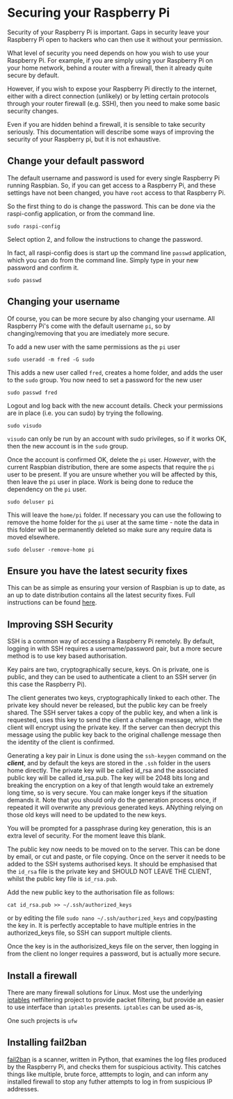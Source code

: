 # Securing your Raspberry Pi

Security of your Raspberry Pi is important. Gaps in security leave your Raspberry Pi open to hackers who can then use it without your permission.

What level of security you need depends on how you wish to use your Raspberry Pi. For example, if you are simply using your Raspberry Pi on your home network, behind a router with a firewall, then it already quite secure by default.

However, if you wish to expose your Raspberry Pi directly to the internet, either with a direct connection (unlikely) or by letting certain protocols through your router firewall (e.g. SSH), then you need to make some basic security changes.

Even if you are hidden behind a firewall, it is sensible to take security seriously. This documentation will describe some ways of improving the security of your Raspberry pi, but it is not exhaustive.

## Change your default password

The default username and password is used for every single Raspberry Pi running Raspbian. So, if you can get access to a Raspberry Pi, and these settings have not been changed, you have `root` access to that Raspberry Pi.

So the first thing to do is change the password. This can be done via the raspi-config application, or from the command line.
```
sudo raspi-config
```
Select option 2, and follow the instructions to change the password.

In fact, all raspi-config does is start up the command line `passwd` application, which you can do from the command line. Simply type in your new password and confirm it.
```
sudo passwd
```
## Changing your username

Of course, you can be more secure by also changing your username. All Raspberry Pi's come with the default username `pi`, so by changing/removing that you are imediately more secure.

To add a new user with the same permissions as the `pi` user
```
sudo useradd -m fred -G sudo
```
This adds a new user called `fred`, creates a home folder, and adds the user to the `sudo` group. You now need to set a password for the new user
```
sudo passwd fred
```

Logout and log back with the new account details. Check your permissions are in place (i.e. you can sudo) by trying the following.
```
sudo visudo
```
`visudo` can only be run by an account with sudo privileges, so if it works OK, then the new account is in the `sudo` group.

Once the account is confirmed OK, delete the `pi` user. *However*, with the current Raspbian distribution, there are some aspects that require the `pi` user to be present. If you are unsure whether you will be affected by this, then leave the `pi` user in place. Work is being done to reduce the dependency on the `pi` user.

```
sudo deluser pi
```
This will leave the `home/pi` folder. If necessary you can use the following to remove the home folder for the `pi` user at the same time - note the data in this folder will be permanently deleted so make sure any require data is moved elsewhere.
```
sudo deluser -remove-home pi
```

## Ensure you have the latest security fixes

This can be as simple as ensuring your version of Raspbian is up to date, as an up to date distribution contains all the latest security fixes. Full instructions can be found [here](../raspbian/updating.md).


## Improving SSH Security

SSH is a common way of accessing a Raspberry Pi remotely. By default, logging in with SSH requires a username/password pair, but a more secure method is to use key based authorisation.

Key pairs are two, cryptographically secure, keys. On is private, one is public, and they can be used to authenticate a client to an SSH server (in this case the Raspberry Pi). 

The client generates two keys, cryptographically linked to each other. The private key should never be released, but the public key can be freely shared. The SSH server takes a copy of the public key, and when a link is requested, uses this key to send the client a challenge message, which the client will encrypt using the private key. If the server can then decrypt this message using the public key back to the original challenge message then the identity of the client is confirmed. 

Generating a key pair in Linux is done using the `ssh-keygen` command on the ***client***, and by default the keys are stored in the `.ssh` folder in the users home directly. The private key will be called id_rsa and the associated public key will be called id_rsa.pub. The key will be 2048 bits long and breaking the encryption on a key of that length would take an extremely long time, so is very secure. You can make longer keys if the situation demands it. Note that you should only do the generation process once, if repeated it will overwrite any previous generated keys. ANything relying on those old keys will need to be updated to the new keys. 

You will be prompted for a passphrase during key generation, this is an extra level of security. For the moment leave this blank.

The public key now needs to be moved on to the server. This can be done by email, or cut and paste, or file copying. Once on the server it needs to be added to the SSH systems authorised keys. It should be emphasised that the `id_rsa` file is the private key and SHOULD NOT LEAVE THE CLIENT, whilst the public key file is `id_rsa.pub`.

Add the new public key to the authorisation file as follows:
```
cat id_rsa.pub >> ~/.ssh/authorized_keys
```
or by editing the file `sudo nano ~/.ssh/authorized_keys` and copy/pasting the key in. It is perfectly acceptable to have multiple entries in the authorized_keys file, so SSH can support multiple clients.

Once the key is in the authorisized_keys file on the server, then logging in from the client no longer requires a password, but is actually more secure.


## Install a firewall

There are many firewall solutions for Linux. Most use the underlying [iptables](http://www.netfilter.org/projects/iptables/index.html) netfiltering project to provide packet filtering, but provide an easier to use interface than `iptables` presents. `iptables` can be used as-is, 

One such projects is `ufw`


## Installing fail2ban

[fail2ban](www.fail2ban.org) is a scanner, written in Python, that examines the log files produced by the Raspberry Pi, and checks them for suspicious activity. This catches things like multiple, brute force, atttempts to login, and can inform any installed firewall to stop any futher attempts to log in from suspicious IP addresses.







